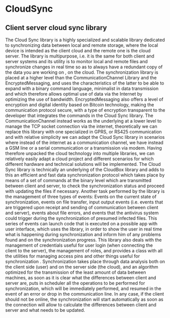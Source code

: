 ﻿# CloudSync
## Client server cloud sync library
The Cloud Sync library is a highly specialized and scalable library dedicated to synchronizing data between local and remote storage, where the local device is intended as the client cloud and the remote one is the cloud server. The library is multipurpose, i.e. it is the same for both client and server systems and its utility is to monitor local and remote files and synchronize changes in real time so as to always have a redundant copy of the data you are working on , on the cloud.
The synchronization library is placed at a higher level than the CommunicationChannel Library and the EncryptedMessaging, and uses the characteristics of the latter to be able to expand with a binary command language, minimalist in data transmission and which therefore allows optimal use of data via the Internet by optimizing the use of bandwidth. EncryptedMessaging also offers a level of encryption and digital identity based on Bitcoin technology, making the communication protocol secure, with a type of encryption transparent to the developer that integrates the commands in the Cloud Sync library. The CommunicationChannel instead works as the underlying at a lower level to manage the TCP socket connection via the internet, theoretically we can replace this library with one specialized in GPRS, or RS425 communication and with relative simplicity we can adapt the Cloud Sync library in scenarios where instead of the internet as a communication channel, we have instead a GSM line or a serial communication or a transmission via modem. Having therefore unpacked the cloud technology into multiple libraries, we can relatively easily adapt a cloud project and different scenarios for which different hardware and technical solutions will be implemented.
The Cloud Sync library is technically an underlying of the CloudBox library and adds to this an efficient and fast data synchronization protocol which takes place by means of a set of commands at the binary level which are transmitted between client and server, to check the synchronization status and proceed with updating the files if necessary. Another task performed by the library is the management of three types of events: Events on the current state of synchronization, events on file transfer, input output events (i.e. events that are triggered upon receipt and sending of communication between client and server), events about file errors, and events that the antivirus system could trigger during the synchronization of presumed infected files. This series of events can launch code that is executed on a possible app with user interface, which uses the library, in order to show the user in real time what is happening during synchronization and inform him of any problems found and on the synchronization progress.
This library also deals with the management of credentials useful for user login (when connecting the client to the server), the management of roles, and provides a class with all the utilities for managing access pins and other things useful for synchronization .
Synchronization takes place through data analysis both on the client side (user) and on the server side (the cloud), and an algorithm optimized for the transmission of the least amount of data between machines, as soon as it is clear what the differences between client and server are, puts in scheduler all the operations to be performed for synchronization, which will be immediately performed, and resumed in the event of an error or drop in the communication line. In any case, if the client should not be online, the synchronization will start automatically as soon as the connection will allow to calculate the differences between client and server and what needs to be updated.